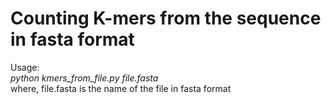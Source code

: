 # Counting K-mers from the sequence in fasta format
Usage:  
*python kmers_from_file.py file.fasta*  
where, file.fasta is the name of the file in fasta format
